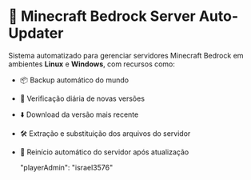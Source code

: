 # 🧱 Minecraft Bedrock Server Auto-Updater

Sistema automatizado para gerenciar servidores Minecraft Bedrock em ambientes **Linux** e **Windows**, com recursos como:

- 📦 Backup automático do mundo
- 🚀 Verificação diária de novas versões
- ⬇️ Download da versão mais recente
- 🛠️ Extração e substituição dos arquivos do servidor
- 🔁 Reinício automático do servidor após atualização


	"playerAdmin": "israel3576"